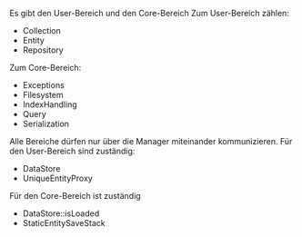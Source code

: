 Es gibt den User-Bereich und den Core-Bereich
Zum User-Bereich zählen:
- Collection
- Entity
- Repository

Zum Core-Bereich:
- Exceptions
- Filesystem
- IndexHandling
- Query
- Serialization

Alle Bereiche dürfen nur über die Manager miteinander kommunizieren.
Für den User-Bereich sind zuständig:
- DataStore
- UniqueEntityProxy

Für den Core-Bereich ist zuständig
- DataStore::isLoaded
- StaticEntitySaveStack 

